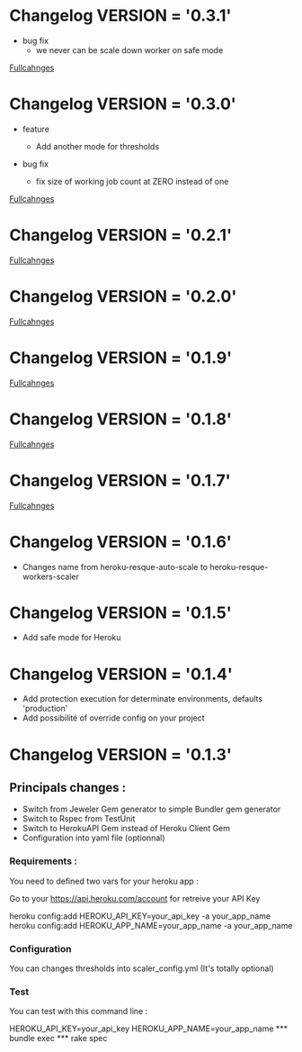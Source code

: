 # Changelog  VERSION = '0.3.1'

* bug fix
  * we never can be scale down worker on safe mode

[Fullcahnges](https://github.com/joel/heroku-resque-workers-scaler/pull/9)

# Changelog  VERSION = '0.3.0'
* feature
  * Add another mode for thresholds

* bug fix
  * fix size of working job count at ZERO instead of one

[Fullcahnges](https://github.com/joel/heroku-resque-workers-scaler/pull/8)

# Changelog  VERSION = '0.2.1'

[Fullcahnges](https://github.com/joel/heroku-resque-workers-scaler/pull/7)

# Changelog  VERSION = '0.2.0'

[Fullcahnges](https://github.com/joel/heroku-resque-workers-scaler/pull/6)

# Changelog  VERSION = '0.1.9'

[Fullcahnges](https://github.com/joel/heroku-resque-workers-scaler/pull/5)

# Changelog  VERSION = '0.1.8'

[Fullcahnges](https://github.com/joel/heroku-resque-workers-scaler/pull/4)

# Changelog  VERSION = '0.1.7'

[Fullcahnges](https://github.com/joel/heroku-resque-workers-scaler/pull/4)

# Changelog  VERSION = '0.1.6'

* Changes name from heroku-resque-auto-scale to heroku-resque-workers-scaler

# Changelog  VERSION = '0.1.5'

* Add safe mode for Heroku

# Changelog  VERSION = '0.1.4'

* Add protection execution for determinate environments, defaults 'production'
* Add possibilité of override config on your project

# Changelog  VERSION = '0.1.3'

## Principals changes :

* Switch from Jeweler Gem generator to simple Bundler gem generator
* Switch to Rspec from TestUnit
* Switch to HerokuAPI Gem instead of Heroku Client Gem
* Configuration into yaml file (optionnal)

### Requirements :

You need to defined two vars for your heroku app :

Go to your https://api.heroku.com/account for retreive your API Key

heroku config:add HEROKU_API_KEY=your_api_key -a your_app_name
heroku config:add HEROKU_APP_NAME=your_app_name -a your_app_name

### Configuration

You can changes thresholds into scaler_config.yml (It's totally optional)

### Test

You can test with this command line :

  HEROKU_API_KEY=your_api_key HEROKU_APP_NAME=your_app_name *** bundle exec *** rake spec
